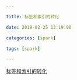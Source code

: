 ```yaml
---

title: 标签和索引的转化

date: 2019-02-25 13:19:00

categories: [spark]

tags: [spark]

---
```






<!--more-->



[标签和索引的转化](http://dblab.xmu.edu.cn/blog/1297-2/)